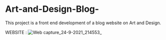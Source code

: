 # Art-and-Design-Blog-
This project is a front end development of a blog website on Art and Design.

WEBSITE :
![Web capture_24-9-2021_214553_](https://user-images.githubusercontent.com/85519637/135750942-4a200871-232d-48ca-a445-1066899ea331.jpeg)
